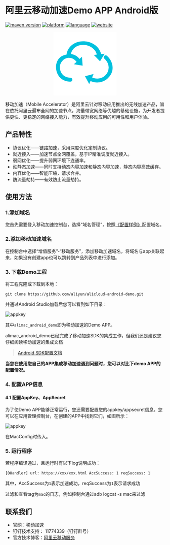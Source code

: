# 阿里云移动加速Demo APP Android版
[![maven version](https://img.shields.io/badge/Maven-3.0.11-brightgreen.svg)](https://mhub.console.aliyun.com/#/download) [![platform](https://img.shields.io/badge/platform-android-lightgrey.svg)](https://developer.android.com/index.html) [![language](https://img.shields.io/badge/language-java-orange.svg)](http://www.oracle.com/technetwork/java/index.html) [![website](https://img.shields.io/badge/website-mac-red.svg)](https://www.aliyun.com/product/mac)


<div align="center">
<img src="assets/logo.png">
</div>

移动加速（Mobile Accelerator）是阿里云针对移动应用推出的无线加速产品，旨在依托阿里云遍布全网的加速节点，海量带宽网络等优越的基础设施，为开发者提供更快、更稳定的网络接入能力，有效提升移动应用的可用性和用户体验。

## 产品特性

-   协议优化——链路加速，采用深度优化定制协议。
-   就近接入——加速节点全网覆盖，基于IP精准调度就近接入。
-   弱网优化——提升弱网环境下连通率。
-   动静态加速——同时支持动态内容加速和静态内容加速，静态内容高效缓存。
-   内容优化——智能压缩，请求合并。
-   防流量劫持——有效防止流量劫持。




## 使用方法

### 1.添加域名

您首先需要登入移动加速控制台，选择“域名管理”，按照[《配置样例》](https://help.aliyun.com/document_detail/34932.html?spm=5176.doc27122.6.563.90WQfd)配置域名。



### 2.添加移动加速域名

在控制台中选择“增值服务”-“移动服务”，添加移动加速域名，将域名与app关联起来，如果没有创建app也可以跳转到产品列表中进行添加。



### 3. 下载Demo工程

将工程克隆或下载到本地：

```shell
git clone https://github.com/aliyun/alicloud-android-demo.git
```

并通过Android Studio加载后您可以看到如下目录：

![appkey](http://test-bucket-lingbo.oss-cn-hangzhou.aliyuncs.com/mpush3.png)

其中`alimac_android_demo`即为移动加速的Demo APP。

alimac_android_demo已经完成了移动加速SDK的集成工作，但我们还是建议您仔细阅读移动加速的集成文档

>[Android SDK配置文档](https://help.aliyun.com/document_detail/27122.html?spm=5176.8121017.391236.4.4HW7Tx)

**当您在使用您自己的APP集成移动加速遇到问题时，您可以对比下demo APP的配置情况。**

###  4. 配置APP信息

#### 4.1 配置AppKey、AppSecret

为了使Demo APP能够正常运行，您还需要配置您的appkey/appsecret信息。您可以在应用管理控制台，在创建的APP中找到它们，如图所示：

![appkey](http://test-bucket-lingbo.oss-cn-hangzhou.aliyuncs.com/mpush2.png)

在MacConfig时传入。

### 5. 运行程序

若程序编译通过，且运行时有以下log说明成功：

```
[DHandler] url: https://xxx/xxx.html AccSuccess: 1 reqSuccess: 1
```

其中，AccSuccess为`1`表示加速成功，reqSuccess为`1`表示请求成功

过滤和查看tag为`mac`的日志，例如控制台通过adb logcat -s mac来过滤




## 联系我们

-   官网：[移动加速](https://www.aliyun.com/product/mac)
-   钉钉技术支持： 11774339（钉钉群号）
-   官方技术博客：[阿里云移动服务](https://yq.aliyun.com/teams/32)

